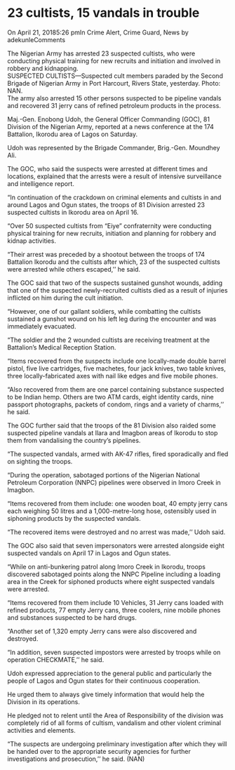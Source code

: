 # 23 cultists, 15 vandals in trouble

On April 21, 20185:26 pmIn Crime Alert, Crime Guard, News by adekunleComments

The Nigerian Army has arrested 23 suspected cultists, who were conducting physical training for new recruits and initiation and involved in robbery and kidnapping.  
SUSPECTED CULTISTS—Suspected cult members paraded by the Second Brigade of Nigerian Army in Port Harcourt, Rivers State, yesterday. Photo: NAN.  
The army also arrested 15 other persons suspected to be pipeline vandals and recovered 31 jerry cans of refined petroleum products in the process.

Maj.-Gen. Enobong Udoh, the General Officer Commanding \(GOC\), 81 Division of the Nigerian Army, reported at a news conference at the 174 Battalion, Ikorodu area of Lagos on Saturday.

Udoh was represented by the Brigade Commander, Brig.-Gen. Moundhey Ali.

The GOC, who said the suspects were arrested at different times and locations, explained that the arrests were a result of intensive surveillance and intelligence report.

“In continuation of the crackdown on criminal elements and cultists in and around Lagos and Ogun states, the troops of 81 Division arrested 23 suspected cultists in Ikorodu area on April 16.

“Over 50 suspected cultists from “Eiye” confraternity were conducting physical training for new recruits, initiation and planning for robbery and kidnap activities.

“Their arrest was preceded by a shootout between the troops of 174 Battalion Ikorodu and the cultists after which, 23 of the suspected cultists were arrested while others escaped,’’ he said.

The GOC said that two of the suspects sustained gunshot wounds, adding that one of the suspected newly-recruited cultists died as a result of injuries inflicted on him during the cult initiation.

“However, one of our gallant soldiers, while combatting the cultists sustained a gunshot wound on his left leg during the encounter and was immediately evacuated.

“The soldier and the 2 wounded cultists are receiving treatment at the Battalion’s Medical Reception Station.

“Items recovered from the suspects include one locally-made double barrel pistol, five live cartridges, five machetes, four jack knives, two table knives, three locally-fabricated axes with nail like edges and five mobile phones.

“Also recovered from them are one parcel containing substance suspected to be Indian hemp. Others are two ATM cards, eight identity cards, nine passport photographs, packets of condom, rings and a variety of charms,’’ he said.

The GOC further said that the troops of the 81 Division also raided some suspected pipeline vandals at Ilara and Imagbon areas of Ikorodu to stop them from vandalising the country’s pipelines.

“The suspected vandals, armed with AK-47 rifles, fired sporadically and fled on sighting the troops.

“During the operation, sabotaged portions of the Nigerian National Petroleum Corporation \(NNPC\) pipelines were observed in Imoro Creek in Imagbon.

“Items recovered from them include: one wooden boat, 40 empty jerry cans each weighing 50 litres and a 1,000-metre-long hose, ostensibly used in siphoning products by the suspected vandals.

“The recovered items were destroyed and no arrest was made,’’ Udoh said.

The GOC also said that seven impersonators were arrested alongside eight suspected vandals on April 17 in Lagos and Ogun states.

“While on anti-bunkering patrol along Imoro Creek in Ikorodu, troops discovered sabotaged points along the NNPC Pipeline including a loading area in the Creek for siphoned products where eight suspected vandals were arrested.

“Items recovered from them include 10 Vehicles, 31 Jerry cans loaded with refined products, 77 empty Jerry cans, three coolers, nine mobile phones and substances suspected to be hard drugs.

“Another set of 1,320 empty Jerry cans were also discovered and destroyed.

“In addition, seven suspected impostors were arrested by troops while on operation CHECKMATE,’’ he said.

Udoh expressed appreciation to the general public and particularly the people of Lagos and Ogun states for their continuous cooperation.

He urged them to always give timely information that would help the Division in its operations.

He pledged not to relent until the Area of Responsibility of the division was completely rid of all forms of cultism, vandalism and other violent criminal activities and elements.

“The suspects are undergoing preliminary investigation after which they will be handed over to the appropriate security agencies for further investigations and prosecution,’’ he said. \(NAN\)
